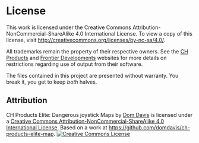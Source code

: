 # License

This work is licensed under the Creative Commons
Attribution-NonCommercial-ShareAlike 4.0 International License. To view a copy
of this license, visit http://creativecommons.org/licenses/by-nc-sa/4.0/.

All trademarks remain the property of their respective owners. See the [CH
Products][] and [Frontier Developments][] websites for more details on
restrictions regarding use of output from their software.

The files contained in this project are presented without warranty. You break
it, you get to keep _both_ halves.

[CH Products]: http://www.chproducts.com/
[Frontier Developments]: http://www.frontier.co.uk/

## Attribution

<!-- Pretty link to the license -->

CH Products Elite: Dangerous joystick Maps by <a xmlns:cc="http://creativecommons.org/ns#" href="https://twitter.com/idomdavis" property="cc:attributionName" rel="cc:attributionURL">Dom Davis</a> is licensed under a <a rel="license" href="http://creativecommons.org/licenses/by-nc-sa/4.0/">Creative Commons Attribution-NonCommercial-ShareAlike 4.0 International License</a>. Based on a work at <a xmlns:dct="http://purl.org/dc/terms/" href="https://github.com/domdavis/ch-products-elite-map" rel="dct:source">https://github.com/domdavis/ch-products-elite-map</a>.
<a rel="license" href="http://creativecommons.org/licenses/by-nc-sa/4.0/"><img alt="Creative Commons License" style="border-width:0" src="https://i.creativecommons.org/l/by-nc-sa/4.0/88x31.png" /></a>
